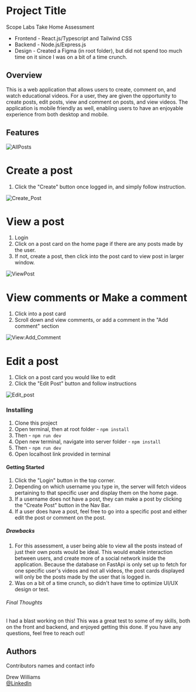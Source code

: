 # Project Title
Scope Labs Take Home Assessment

* Frontend - React.js/Typescript and Tailwind CSS
* Backend - Node.js/Express.js 
* Design - Created a Figma (in root folder), but did not spend too much time on it since I was on a bit of a time crunch. 

## Overview

This is a web application that allows users to create, comment on, and watch educational videos. For a user, they are given the opportunity to create posts, edit posts, view and comment on posts, and view videos. The application is mobile friendly as well, enabling users to have an enjoyable experience from both desktop and mobile. 

## Features

![AllPosts](https://github.com/Auda-v1/Auda/assets/140551151/a1288f4d-5129-41bc-b70f-ab1639389815)


# Create a post
1. Click the "Create" button once logged in, and simply follow instruction.

![Create_Post](https://github.com/avwilliams1995/ScopeLabs/assets/140551151/b8567483-c299-4e63-b41d-deb5e865c2bd)


# View a post
1. Login
2. Click on a post card on the home page if there are any posts made by the user.
3. If not, create a post, then click into the post card to view post in larger window.

![ViewPost](https://github.com/avwilliams1995/ScopeLabs/assets/140551151/ad4319e3-5efe-4aa5-a869-f895a69e8805)

# View comments or Make a comment
1. Click into a post card
2. Scroll down and view comments, or add a comment in the "Add comment" section

![View:Add_Comment](https://github.com/avwilliams1995/ScopeLabs/assets/140551151/4e70f847-30f7-42f8-80fe-b378c377ab62)

# Edit a post

1. Click on a post card you would like to edit
2. Click the "Edit Post" button and follow instructions

![Edit_post](https://github.com/avwilliams1995/ScopeLabs/assets/140551151/e6098fe8-3461-4e69-a2e7-e9132ec7f6d3)


### Installing

1. Clone this project
2. Open terminal, then at root folder - `npm install`
3. Then - `npm run dev`
4. Open new terminal, navigate into server folder -  `npm install`
5. Then - `npm run dev`
6. Open localhost link provided in terminal

#### Getting Started

1. Click the "Login" button in the top corner. 
2. Depending on which username you type in, the server will fetch videos pertaining to that specific user and display them on the home page. 
3. If a username does not have a post, they can make a post by clicking the "Create Post" button in the Nav Bar.
4. If a user does have a post, feel free to go into a specific post and either edit the post or comment on the post. 

##### Drawbacks

1. For this assessment, a user being able to view all the posts instead of just their own posts would be ideal. This would enable interaction between users, and create more of a social network inside the application. Because the database on FastApi is only set up to fetch for one specific user's videos and not all videos, the post cards displayed will only be the posts made by the user that is logged in. 
2. Was on a bit of a time crunch, so didn't have time to optimize UI/UX design or test.


###### Final Thoughts

I had a blast working on this! This was a great test to some of my skills, both on the front and backend, and enjoyed getting this done. If you have any questions, feel free to reach out!


## Authors

Contributors names and contact info

Drew Williams  
[@LinkedIn](https://www.linkedin.com/in/andrew-vaughan-williams/)

